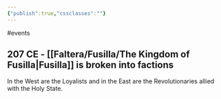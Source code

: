 ```yaml
---
{"publish":true,"cssclasses":""}
---
```


#events
## 207 CE - [[Faltera/Fusilla/The Kingdom of Fusilla\|Fusilla]] is broken into factions
In the West are the Loyalists and in the East are the Revolutionaries allied with the Holy State.